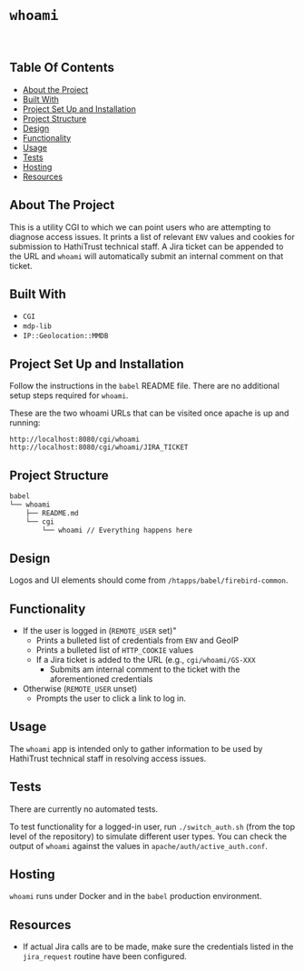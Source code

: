 <br/>
<p align="center">
  <h1><code>whoami</code></h1>
  <br/>
</p>


## Table Of Contents

* [About the Project](#about-the-project)
* [Built With](#built-with)
* [Project Set Up and Installation](#project-set-up-and-installation)
* [Project Structure](#project-structure)
* [Design](#design)
* [Functionality](#functionality)
* [Usage](#usage)
* [Tests](#tests)
* [Hosting](#hosting)
* [Resources](#resources)

## About The Project

This is a utility CGI to which we can point users who are attempting to diagnose access
issues. It prints a list of relevant `ENV` values and cookies for submission to HathiTrust
technical staff. A Jira ticket can be appended to the URL and `whoami` will automatically
submit an internal comment on that ticket.


## Built With

- `CGI`
- `mdp-lib`
- `IP::Geolocation::MMDB`


## Project Set Up and Installation

Follow the instructions in the `babel` README file. There are no additional setup steps
required for `whoami`.

These are the two whoami URLs that can be visited once apache is up and running:
```
http://localhost:8080/cgi/whoami
http://localhost:8080/cgi/whoami/JIRA_TICKET
```


## Project Structure
```markdown
babel
└── whoami
    ├── README.md
    └── cgi
        └── whoami // Everything happens here
```

## Design

Logos and UI elements should come from `/htapps/babel/firebird-common`.

## Functionality

- If the user is logged in (`REMOTE_USER` set)"
  - Prints a bulleted list of credentials from `ENV` and GeoIP
  - Prints a bulleted list of `HTTP_COOKIE` values
  - If a Jira ticket is added to the URL (e.g., `cgi/whoami/GS-XXX`
    - Submits am internal comment to the ticket with the aforementioned credentials
- Otherwise (`REMOTE_USER` unset)
  - Prompts the user to click a link to log in.

## Usage
The `whoami` app is intended only to gather information to be used by HathiTrust technical
staff in resolving access issues.

## Tests
There are currently no automated tests.

To test functionality for a logged-in user, run `./switch_auth.sh` (from the top level
of the repository) to simulate different user types. You can check the output of `whoami`
against the values in `apache/auth/active_auth.conf`.

## Hosting
`whoami` runs under Docker and in the `babel` production environment.

## Resources

- If actual Jira calls are to be made, make sure the credentials listed in the `jira_request` routine
have been configured.

